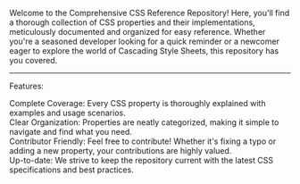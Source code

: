 Welcome to the Comprehensive CSS Reference Repository! Here, you'll find a thorough collection of CSS properties and their implementations, meticulously documented and organized for easy reference. Whether you're a seasoned developer looking for a quick reminder or a newcomer eager to explore the world of Cascading Style Sheets, this repository has you covered.<hr>

Features:<br>

Complete Coverage: Every CSS property is thoroughly explained with examples and usage scenarios.<br>
Clear Organization: Properties are neatly categorized, making it simple to navigate and find what you need.<br>
Contributor Friendly: Feel free to contribute! Whether it's fixing a typo or adding a new property, your contributions are highly valued.<br>
Up-to-date: We strive to keep the repository current with the latest CSS specifications and best practices.
